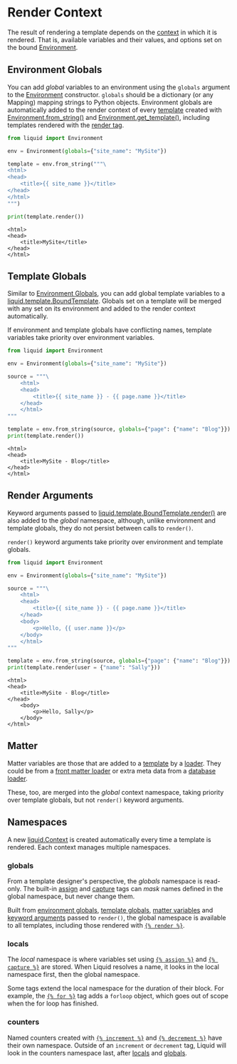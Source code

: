 # Render Context

The result of rendering a template depends on the [context](../api/context) in which it is rendered.
That is, available variables and their values, and options set on the bound [Environment](../api/Environment).

## Environment Globals

You can add _global_ variables to an environment using the `globals` argument to the
[Environment](../api/Environment) constructor. `globals` should be a dictionary (or any Mapping)
mapping strings to Python objects. Environment globals are automatically added to the render
context of every [template](../api/BoundTemplate) created with [Environment.from_string()](../api/Environment#from_string)
and [Environment.get_template()](../api/Environment#get_template), including templates rendered with
the [render tag](../language/tags#render).

```python
from liquid import Environment

env = Environment(globals={"site_name": "MySite"})

template = env.from_string("""\
<html>
<head>
    <title>{{ site_name }}</title>
</head>
</html>
""")

print(template.render())
```

```plain title="output"
<html>
<head>
    <title>MySite</title>
</head>
</html>
```

## Template Globals

Similar to [Environment Globals](#environment-globals), you can add global template variables to a
[liquid.template.BoundTemplate](../api/BoundTemplate). Globals set on a template will be merged with
any set on its environment and added to the render context automatically.

If environment and template globals have conflicting names, template variables take priority over
environment variables.

```python
from liquid import Environment

env = Environment(globals={"site_name": "MySite"})

source = """\
    <html>
    <head>
        <title>{{ site_name }} - {{ page.name }}</title>
    </head>
    </html>
"""

template = env.from_string(source, globals={"page": {"name": "Blog"}})
print(template.render())
```

```plain title="output"
<html>
<head>
    <title>MySite - Blog</title>
</head>
</html>
```

## Render Arguments

Keyword arguments passed to [liquid.template.BoundTemplate.render()](../api/BoundTemplate#render)
are also added to the _global_ namespace, although, unlike environment and template globals, they do
not persist between calls to `render()`.

`render()` keyword arguments take priority over environment and template globals.

```python
from liquid import Environment

env = Environment(globals={"site_name": "MySite"})

source = """\
    <html>
    <head>
        <title>{{ site_name }} - {{ page.name }}</title>
    </head>
    <body>
        <p>Hello, {{ user.name }}</p>
    </body>
    </html>
"""

template = env.from_string(source, globals={"page": {"name": "Blog"}})
print(template.render(user = {"name": "Sally"}))
```

```plain title="output"
<html>
<head>
    <title>MySite - Blog</title>
</head>
    <body>
        <p>Hello, Sally</p>
    </body>
</html>
```

## Matter

Matter variables are those that are added to a [template](../api/BoundTemplate) by a
[loader](loading-templates). They could be from a [front matter loader](../guides/custom-loaders#front-matter-loader)
or extra meta data from a [database loader](../guides/custom-loaders#async-database-loader).

These, too, are merged into the _global_ context namespace, taking priority over template globals,
but not `render()` keyword arguments.

## Namespaces

A new [liquid.Context](../api/context) is created automatically every time a template is rendered.
Each context manages multiple namespaces.

### globals

From a template designer's perspective, the _globals_ namespace is read-only. The built-in
[assign](../language/tags#assign) and [capture](../language/tags#capture) tags can _mask_ names
defined in the global namespace, but never change them.

Built from [environment globals](#environment-globals), [template globals](#template-globals),
[matter variables](#matter) and [keyword arguments](#render-arguments) passed to `render()`, the
global namespace is available to all templates, including those rendered with
[`{% render %}`](../language/tags#render).

### locals

The _local_ namespace is where variables set using [`{% assign %}`](../language/tags#assign) and
[`{% capture %}`](../language/tags#capture) are stored. When Liquid resolves a name, it looks in the
local namespace first, then the global namespace.

Some tags extend the local namespace for the duration of their block. For example, the
[`{% for %}`](../language/tags/#for) tag adds a `forloop` object, which goes out of scope when the
for loop has finished.

### counters

Named counters created with [`{% increment %}`](../language/tags#increment) and
[`{% decrement %}`](../language/tags#increment) have their own namespace. Outside of an `increment`
or `decrement` tag, Liquid will look in the counters namespace last, after [locals](#locals) and
[globals](#globals).
